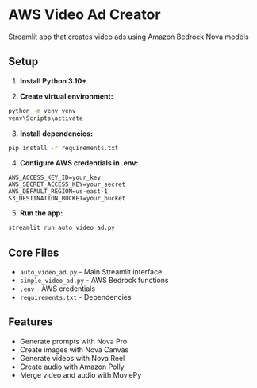 # AWS Video Ad Creator
Streamlit app that creates video ads using Amazon Bedrock Nova models

## Setup

1. **Install Python 3.10+**

2. **Create virtual environment:**
```bash
python -m venv venv
venv\Scripts\activate
```

3. **Install dependencies:**
```bash
pip install -r requirements.txt
```

4. **Configure AWS credentials in .env:**
```
AWS_ACCESS_KEY_ID=your_key
AWS_SECRET_ACCESS_KEY=your_secret
AWS_DEFAULT_REGION=us-east-1
S3_DESTINATION_BUCKET=your_bucket
```

5. **Run the app:**
```bash
streamlit run auto_video_ad.py
```

## Core Files
- `auto_video_ad.py` - Main Streamlit interface
- `simple_video_ad.py` - AWS Bedrock functions
- `.env` - AWS credentials
- `requirements.txt` - Dependencies

## Features
- Generate prompts with Nova Pro
- Create images with Nova Canvas
- Generate videos with Nova Reel
- Create audio with Amazon Polly
- Merge video and audio with MoviePy